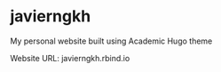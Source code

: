 # javierngkh
My personal website built using Academic Hugo theme

Website URL: javierngkh.rbind.io 
